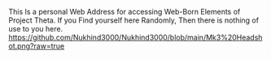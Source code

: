 This Is a personal Web Address for accessing Web-Born Elements of Project Theta.
If you Find yourself here Randomly, Then there is nothing of use to you here.
https://github.com/Nukhind3000/Nukhind3000/blob/main/Mk3%20Headshot.png?raw=true
